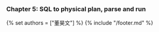 ### Chapter 5: SQL to physical plan, parse and run

{% set authors = ["董昊文"] %}
{% include "/footer.md" %}
